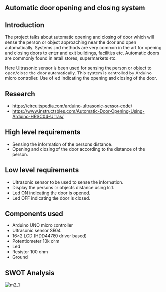 ## Automatic door opening and closing system

## Introduction
The project talks about automatic opening and closing of door which will sense the person or object approaching near the door and open automatically. Systems and methods are very common in the art for opening and closing doors to enter and exit buildings, facilities etc. Automatic doors are commonly found in retail stores, supermarkets etc.

Here Ultrasonic sensor is been used for sensing the person or object to open/close the door automatically. This system is controlled by Arduino micro controller. Use of led indicating the opening and closing of the door.

## Research
- https://circuitspedia.com/arduino-ultrasonic-sensor-code/
- https://www.instructables.com/Automatic-Door-Opening-Using-Arduino-HRSC04-Ultras/

## High level requirements
- Sensing the information of the persons distance.
- Opening and closing of the door according to the distance of the person.

## Low level requirements
- Ultrasonic sensor to be used to sense the information.
- Display the persons or objects distance using lcd.
- Led ON indicating the door is opened.
- Led OFF indicating the door is closed.

## Components used
- Arduino UNO micro controller
- Ultrasonic sensor SR04
- 16×2 LCD (HDD44780 driver based)
- Potentiometer 10k ohm
- Led
- Resistor 100 ohm
- Ground

## SWOT Analysis
![m2_1](https://user-images.githubusercontent.com/46985114/156924726-90295d7a-f169-45f6-a52a-0c8c29894f73.PNG)

